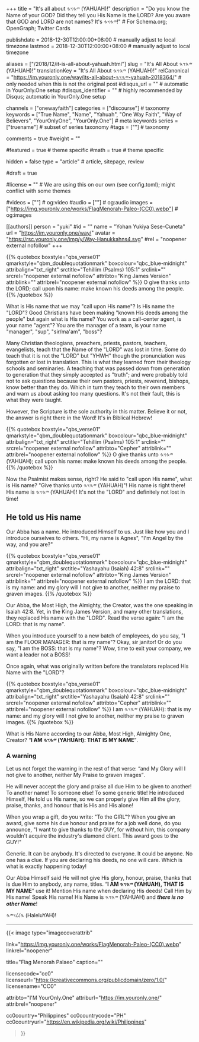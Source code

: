 +++
title = "It's all about 𐤉𐤄𐤅𐤄 (YAHUAH)!"
description = "Do you know the Name of your GOD? Did they tell you His Name is the LORD? Are you aware that GOD and LORD are not names? It's 𐤉𐤄𐤅𐤄!"  # For Schema.org; OpenGraph; Twitter Cards

publishdate = 2018-12-30T12:00:00+08:00                          # manually adjust to local timezone
lastmod = 2018-12-30T12:00:00+08:00                          # manually adjust to local timezone

aliases = ["/2018/12/it-is-all-about-yahuah.html"]
slug = "It's All About 𐤉𐤄𐤅𐤄 (YAHUAH)!"
translationKey = "It's All About 𐤉𐤄𐤅𐤄 (YAHUAH)!"
relCanonical = "https://im.youronly.one/way/its-all-about-𐤉𐤄𐤅𐤄-yahuah-2018364/"                           # only needed when this is not the original post
#disqus_url = ""                                                    # automatic in YourOnly.One setup
#disqus_identifier = ""                                             # highly recommended by Disqus; automatic in YourOnly.One setup

channels = ["onewayfaith"]
categories = ["discourse"]                           # taxonomy
keywords = ["True Name", "Name", "Yahuah", "One Way Faith", "Way of Believers", "YourOnlyOne", "YourOnly.One"]                             # meta keywords
series = ["truename"]                               # subset of series taxonomy
#tags = [""]                                 # taxonomy

comments = true
#weight = ""

#featured = true                              # theme specific
#math = true                                  # theme specific

hidden = false
type = "article"                                                           # article, sitepage, review

#draft = true

#license = ""                                 # We are using this on our own (see config.toml); might conflict with some themes

#videos = [""]                                # og:video
#audio = [""]                                 # og:audio
images = ["https://img.youronly.one/works/FlagMenorah-Paleo-(CC0).webp"]    # og:images

[[authors]]
person = "yuki"
#id = ""
name = "Yohan Yukiya Sese-Cuneta"
url = "https://im.youronly.one/way/"
avatar = "https://rsc.youronly.one/img/y/Way-Hanukkahns4.svg"
#rel = "noopener external nofollow"
+++

{{% quotebox boxstyle="qbs_verse01" qmarkstyle="qbm_doublequotationmark" boxcolour="qbc_blue-midnight" attribalign="txt_right" srctitle="Tehillim (Psalms) 105:1" srclink="" srcrel="noopener external nofollow" attribto="King James Version" attriblink="" attribrel="noopener external nofollow" %}}
O give thanks unto the LORD; call upon his name: make known his deeds among the people.
{{% /quotebox %}}

<!--more-->

What is His name that we may "call upon His name"? Is His name the "LORD"? Good Christians have been making "known His deeds among the people" but again what is His name? You work as a call-center agent, is your name "agent"? You are the manager of a team, is your name "manager", "sup", "sir/ma'am", "boss"?

Many Christian theologians, preachers, priests, pastors, teachers, evangelists, teach that the Name of the "LORD" was lost in time. Some do teach that it is not the "LORD" but "YHWH" though the pronunciation was forgotten or lost in translation. This is what they learned from their theology schools and seminaries. A teaching that was passed down from generation to generation that they simply accepted as "truth"; and were probably told not to ask questions because their own pastors, priests, reverend, bishops, know better than they do. Which in turn they teach to their own members and warn us about asking too many questions. It's not their fault, this is what they were taught.

However, the Scripture is the sole authority in this matter. Believe it or not, the answer is right there in the Word! It's in Biblical Hebrew!

{{% quotebox boxstyle="qbs_verse01" qmarkstyle="qbm_doublequotationmark" boxcolour="qbc_blue-midnight" attribalign="txt_right" srctitle="Tehillim (Psalms) 105:1" srclink="" srcrel="noopener external nofollow" attribto="Cepher" attriblink="" attribrel="noopener external nofollow" %}}
O give thanks unto <bdi lang="hbo-Hebr" dir="rtl">𐤉𐤄𐤅𐤄</bdi> (YAHUAH); call upon his name: make known his deeds among the people.
{{% /quotebox %}}

Now the Psalmist makes sense, right? He said to "call upon His name", what is His name? "Give thanks unto <bdi lang="hbo-Hebr" dir="rtl">𐤉𐤄𐤅𐤄</bdi> (YAHUAH)"! His name is right there! His name is <bdi lang="hbo-Hebr" dir="rtl">𐤉𐤄𐤅𐤄</bdi> (YAHUAH)! It's not the "LORD" and definitely not lost in time!

## He told us His name

Our Abba has a name. He introduced Himself to us. Just like how you and I introduce ourselves to others. "Hi, my name is Agnes", "I'm Angel by the way, and you are?"

{{% quotebox boxstyle="qbs_verse01" qmarkstyle="qbm_doublequotationmark" boxcolour="qbc_blue-midnight" attribalign="txt_right" srctitle="Yashayahu (Isaiah) 42:8" srclink="" srcrel="noopener external nofollow" attribto="King James Version" attriblink="" attribrel="noopener external nofollow" %}}
I am the LORD: that is my name: and my glory will I not give to another, neither my praise to graven images.
{{% /quotebox %}}

Our Abba, the Most High, the Almighty, the Creator, was the one speaking in Isaiah 42:8. Yet, in the King James Version, and many other translations, they replaced His name with the "LORD". Read the verse again: <q>I am the LORD: that is my name</q>.

When you introduce yourself to a new batch of employees, do you say, "I am the FLOOR MANAGER: that is my name"? Okay, sir janitor! Or do you say, "I am the BOSS: that is my name"? Wow, time to exit your company, we want a leader not a BOSS!

Once again, what was originally written before the translators replaced His Name with the "LORD"?

{{% quotebox boxstyle="qbs_verse01" qmarkstyle="qbm_doublequotationmark" boxcolour="qbc_blue-midnight" attribalign="txt_right" srctitle="Yashayahu (Isaiah) 42:8" srclink="" srcrel="noopener external nofollow" attribto="Cepher" attriblink="" attribrel="noopener external nofollow" %}}
I am <bdi lang="hbo-Hebr" dir="rtl">𐤉𐤄𐤅𐤄</bdi> (YAHUAH): that is my name: and my glory will I not give to another, neither my praise to graven images.
{{% /quotebox %}}

What is His Name according to our Abba, Most High, Almighty One, Creator? <q><strong>I AM <bdi lang="hbo-Hebr" dir="rtl">𐤉𐤄𐤅𐤄</bdi> (YAHUAH): THAT IS MY NAME</strong></q>.

### A warning

Let us not forget the warning in the rest of that verse: <q>and My Glory will I not give to another, neither My Praise to graven images</q>.

He will never accept the glory and praise all due Him to be given to another! To another name! To someone else! To some generic title! He introduced Himself, He told us His name, so we can properly give Him all the glory, praise, thanks, and honour that is His and His alone!

When you wrap a gift, do you write: "To the GIRL"? When you give an award, give some his due honour and praise for a job well done, do you announce, "I want to give thanks to the GUY, for without him, this company wouldn't acquire the industry's diamond client. This award goes to the GUY!"

Generic. It can be anybody. It's directed to everyone. It could be anyone. No one has a clue. If you are declaring his deeds, no one will care. Which is what is exactly happening today!

Our Abba Himself said He will not give His glory, honour, praise, thanks that is due Him to anybody, any name, titles. <q><strong>I AM <bdi lang="hbo-Hebr" dir="rtl">𐤉𐤄𐤅𐤄</bdi> (YAHUAH), THAT IS MY NAME</strong></q> use it! Mention His name when declaring His deeds! Call Him by His name! Speak His name! His Name is <bdi lang="hbo-Hebr" dir="rtl">𐤉𐤄𐤅𐤄</bdi> (YAHUAH) and ***there is no other Name***!

<bdi dir="rtl" lang="hbo-Hebr">𐤄𐤋𐤋𐤅𐤉𐤄</bdi> (HaleluYAH)!

---

{{< image
  type="imagecoverattrib"

  link="https://img.youronly.one/works/FlagMenorah-Paleo-(CC0).webp"
  linkrel="noopener"

  title="Flag Menorah Palaeo"
  caption=""

  licensecode="cc0"
  licenseurl="https://creativecommons.org/publicdomain/zero/1.0/"
  licensename="CC0"

  attribto="I'M YourOnly.One"
  attriburl="https://im.youronly.one/"
  attribrel="noopener"

  cc0country="Philippines"
  cc0countrycode="PH"
  cc0countryurl="https://en.wikipedia.org/wiki/Philippines"
>}}
